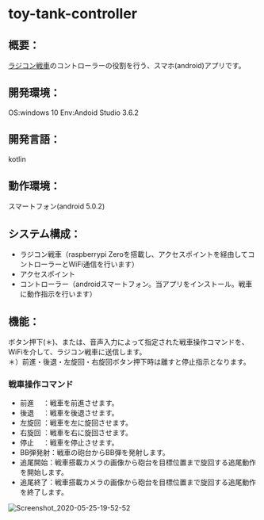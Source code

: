 # toy-tank-controller
## 概要：
[ラジコン戦車](https://github.com/shimazakiKatsuhito/toy-tank-2019)のコントローラーの役割を行う、スマホ(android)アプリです。

## 開発環境：
OS:windows 10
Env:Andoid Studio 3.6.2

## 開発言語：
kotlin

## 動作環境：
スマートフォン(android 5.0.2)

## システム構成：
  - ラジコン戦車（raspberrypi Zeroを搭載し、アクセスポイントを経由してコントローラーとWiFi通信を行います）
  - アクセスポイント
  - コントローラー（androidスマートフォン。当アプリをインストール。戦車に動作指示を行います）
 
## 機能：
 ボタン押下(＊)、または、音声入力によって指定された戦車操作コマンドを、WiFiを介して、ラジコン戦車に送信します。<br>  ＊）前進・後退・左旋回・右旋回ボタン押下時は離すと停止指示となります。
### 戦車操作コマンド
 - 前進　  ：戦車を前進させます。
 - 後退　  ：戦車を後退させます。
 - 左旋回  ：戦車を左に旋回させます。
 - 右旋回  ：戦車を右に旋回させます。
 - 停止　  ：戦車を停止させます。
 - BB弾発射：戦車の砲台からBB弾を発射します。
 - 追尾開始：戦車搭載カメラの画像から砲台を目標位置まで旋回する追尾動作を開始します。
 - 追尾終了：戦車搭載カメラの画像から砲台を目標位置まで旋回する追尾動作を終了します。

![Screenshot_2020-05-25-19-52-52](https://user-images.githubusercontent.com/54632092/90218433-c0ab1e80-de3e-11ea-8a6d-bd4160e0bcb3.png)
